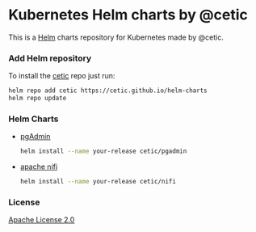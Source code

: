 # Kubernetes Helm charts by @cetic

This is a [Helm](https://helm.sh) charts repository for Kubernetes made by @cetic.

### Add Helm repository

To install the [cetic](https://cetic.be) repo just run:

```bash
helm repo add cetic https://cetic.github.io/helm-charts
helm repo update
```

### Helm Charts

* [pgAdmin](https://github.com/cetic/helm-pgadmin)

  ```bash
  helm install --name your-release cetic/pgadmin
  ```
* [apache nifi](https://github.com/cetic/helm-nifi)

  ```bash
  helm install --name your-release cetic/nifi
  ```

### License

[Apache License 2.0](/LICENSE)

